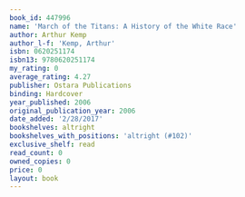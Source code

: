 ```yaml
---
book_id: 447996
name: 'March of the Titans: A History of the White Race'
author: Arthur Kemp
author_l-f: 'Kemp, Arthur'
isbn: 0620251174
isbn13: 9780620251174
my_rating: 0
average_rating: 4.27
publisher: Ostara Publications
binding: Hardcover
year_published: 2006
original_publication_year: 2006
date_added: '2/28/2017'
bookshelves: altright
bookshelves_with_positions: 'altright (#102)'
exclusive_shelf: read
read_count: 0
owned_copies: 0
price: 0
layout: book
---
```

